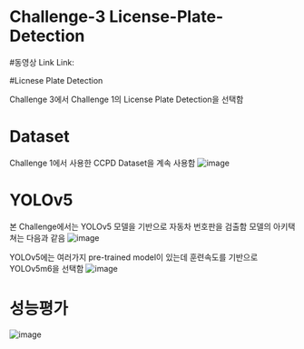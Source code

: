 # Challenge-3 License-Plate-Detection

#동영상 Link
Link: 

#Licnese Plate Detection

Challenge 3에서 Challenge 1의 License Plate Detection을 선택함 

# Dataset
Challenge 1에서 사용한 CCPD Dataset을 계속 사용함 
![image](https://user-images.githubusercontent.com/71881396/146536550-5835cada-a745-4934-b41c-5d8f164f092a.png)

# YOLOv5
본 Challenge에서는 YOLOv5 모델을 기반으로 자동차 번호판을 검출함 
모델의 아키택쳐는 다음과 같음 
![image](https://user-images.githubusercontent.com/71881396/146536785-8ae95182-1f08-4813-8aca-41d8c3f4c11d.png)

YOLOv5에는 여러가지 pre-trained model이 있는데 훈련속도를 기반으로 YOLOv5m6을 선택함 
![image](https://user-images.githubusercontent.com/71881396/146536869-a6945517-54dc-4ca1-8fe8-c1160fc40c8b.png)

# 성능평가 
![image](https://user-images.githubusercontent.com/71881396/146537048-ad16a90f-e458-4df4-a1fd-77656a617bb6.png)
